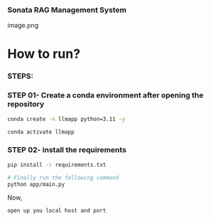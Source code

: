 ### Sonata RAG Management System

image.png

# How to run?

### STEPS:


### STEP 01- Create a conda environment after opening the repository

```bash
conda create -n llmapp python=3.11 -y
```

```bash
conda activate llmapp
```


### STEP 02- install the requirements
```bash
pip install -r requirements.txt
```


```bash
# Finally run the following command
python app/main.py
```

Now,
```bash
open up you local host and port
```
